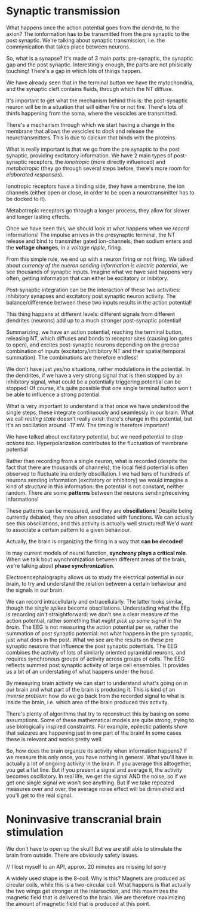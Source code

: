 # Synaptic transmission

What happens once the action potential goes from the dendrite, to the axion? The ionformation has to be transmitted from the pre synaptic to the post synaptic. We're talking about synaptic transmission, i.e. the commynication that takes place between neurons. 

So, what is a synapse? It's made of 3 main parts: pre-synaptic, the synaptic gap and the post synaptic. Interestingly enough, the parts are not phisically touching! There's a gap in which lots of things happen. 

We have already seen that in the terminal button we have the mytochondria, and the synaptic cleft contains fluids, through which the NT diffuse. 

It's important to get what the mechanism behind this is: the post-synaptic neuron will be in a situation that will either fire or not fire. There's lots of thinfs happening from the soma, where the vescicles are transmitted.

There's a mechanism through which we start having a change in the membrane that allows the vescicles to *dock* and release the neurotransmitters. This is due to calcium that binds with the proteins. 

What is really important is that we go from the pre synaptic to the post synaptic, providing excitatory information. We have 2 main types of post-synaptic receptors, the *ionotropic* (more directly influenced) and *metabotropic* (they go through several steps before, there's more room for *elaborated responses*).

Ionotropic receptors have a binding side, they have a membrane, the ion channels (either open or close, in order to be open a neurotransmitter has to be docked to it).

Metabotropic receptors go through a longer process, they allow for slower and longer lasting effects. 

Once we have seen this, we should look at what happens when we *record* informations! The impulse arrives in the presynaptic terminal, the NT release and bind to transmitter gated ion-channels, then sodium enters and the **voltage changes**, in a *voltage ripple*, firing.

From this simple rule, we end up with a neuron firing or not firing. We talked about *currency of the nueron sending information is electric potential*, we see thousands of synaptic inputs. Imagine what we have said happens very often, getting information that can either be excitatory or inibitory.

Post-synaptic integration can be the interaction of these two activities: inhibitory synapses and excitatory post synaptic neuron activity. The balance/difference between these two inputs results in the action potential! 

This thing happens at different levels: different signals from different dendrites (neurons) add up to a much stronger post-synaptic potential!

Summarizing, we have an action potential, reaching the terminal button, releasing NT, which diffuses and bonds to receptor sites (causing ion gates to open), and excites post-synaptic neurons depending on the precise combination of inputs (excitatory/inhibitory NT and their spatial/temporal summation). The combinations are therefore endless! 

We don't have just yes/no situations, rather modulations in the potential. In the dendrites, if we have a very strong signal that is then stopped by an inhibitory signal, what could be a potentially triggering potential can be stopped! Of course, it's quite possible that one single terminal button won't be able to influence a strong potential. 

What is very important to understand is that once we have understood the single steps, these integrate continuously and seamlessly in our brain. What we call *resting state* doesn't really exist: there's change in the potential, but it's an oscillation around -17 mV. The timing is therefore important!

We have talked about excitatory potential, but we need potential to *stop actions too*. Hyperpolarization contributes to the fluctuation of membrane potential

Rather than recording from a single neuron, what is recorded (despite the fact that there are thousands of channels), the local field potential is often observed to  fluctuate ina  orderly obscillation. I we had tens of hundreds of neurons sending information (excitatory or inhibitory) we would imagine a kind of *structure* in this information: the potential is not constant, neither random. There are some **patterns** between the neurons sending/receiving informations!

These patterns can be measured, and they are **obscillations**! Despite being currently debated, they are often associated with functions. We can actually see this obscillations, and this activity is actually well structured! We'd want to associate a certain pattern to a given behaviour.

Actually, the brain is organizing the firing in a way that **can be decoded**!

In may current models of neural function, **synchrony plays a critical role**. When we talk bout wynchronization between different areas of the brain, we're talking about **phase synchronization**.

Electroencephalography allows us to study the electrical potential in our brain, to try and understand the relation between a certain behaviour and the signals in our brain.

We can record intracellularly and extracellularly. The latter looks similar, though the *single spikes* become obscillations. Understading what the EEg is recording ain't straightforward: we don't see a clear measure of the action potential, rather something that *might pick up some signal in the brain*. The EEG is not measuring the action potential per se, rather the summation of post synaptic potential: not what happens in the pre synaptic, just what does in the post. What we see are the results on these pre synaptic neurons that influence the post synaptic potentials. The EEG combines the activity of lots of similarly oriented pyramidal neurons, and requires synchronous groups of activity across groups of cells. The EEG reflects summed post synaptic activity of large cell ensembles. It provides us a bit of an understating of what happens under the hood.

By measuring brain activity we can start to understand what's going on in our brain and what part of the brain is producing it. This is kind of an *inverse problem*: how do we go back from the recorded signal to what is inside the brain, i.e. which area of the brain produced this activity.

There's plenty of algorithms that try to reconstruct this by basing on some assumptions. Some of these mathematical models are quite strong, trying to use biologically inspired constraints. For example, epilectic patients show that seizures are happening just in one part of the brain! In some cases these is relevant and works pretty well.

So, how does the brain organize its activity when information happens? If we measure this only once, you have nothing in general. What you'll have is actually a lot of ongoing activity in the brain. If you average this alltogether, you get a flat line. But if you present a signal and average it, the activity becomes oscillatory. In real life, we get the signal AND the noise, so if we get one single signal we won't see anything. But if we take repeated measures over and over, the average noise effect will be diminished and you'll get to the real signal. 

# Noninvasive transcranial brain stimulation

We don't have to open up the skull! But we are still able to stimulate the brain from outside. There are obviously safety issues.

// I lost myself to an API, approx. 20 minutes are missing lol sorry

A widely used shape is the 8-coil. Why is this? Magnets are produced as circular coils, while this is a two-circular coil. What happens is that actually the two wings get stronger at the intersection, and this maximizes the magnetic field that is delivered to the brain. We are therefore maximizing the amount of magnetic field that is produced at this point. 